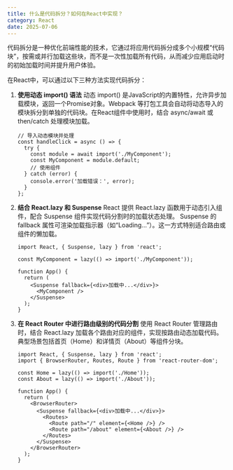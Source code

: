 ```yaml
---
title: 什么是代码拆分？如何在React中实现？
category: React
date: 2025-07-06
---
```

代码拆分是一种优化前端性能的技术，它通过将应用代码拆分成多个小规模“代码块”，按需或并行加载这些块，而不是一次性加载所有代码，从而减少应用启动时的初始加载时间并提升用户体验。

在React中，可以通过以下三种方法实现代码拆分：

1. **使用动态 import() 语法** 
   动态 import() 是JavaScript的内置特性，允许异步加载模块，返回一个Promise对象。Webpack 等打包工具会自动将动态导入的模块拆分到单独的代码块。在React组件中使用时，结合 async/await 或 then/catch 处理模块加载。
   ```
   // 导入动态模块并处理
   const handleClick = async () => {
     try {
       const module = await import('./MyComponent');
       const MyComponent = module.default;
       // 使用组件
     } catch (error) {
       console.error('加载错误：', error);
     }
   };
   ```

2. **结合 React.lazy 和 Suspense** 
   React 提供 React.lazy 函数用于动态引入组件，配合 Suspense 组件实现代码分割时的加载状态处理。 Suspense 的 fallback 属性可渲染加载指示器（如“Loading...”）。这一方式特别适合路由或组件的懒加载。
   ```
   import React, { Suspense, lazy } from 'react';

   const MyComponent = lazy(() => import('./MyComponent'));

   function App() {
     return (
       <Suspense fallback={<div>加载中...</div>}>
         <MyComponent />
       </Suspense>
     );
   }
   ```

3. **在 React Router 中进行路由级别的代码分割** 
   使用 React Router 管理路由时，结合 React.lazy 加载各个路由对应的组件，实现按路由动态加载代码。典型场景包括首页（Home）和详情页（About）等组件分块。
   ```
   import React, { Suspense, lazy } from 'react';
   import { BrowserRouter, Routes, Route } from 'react-router-dom';

   const Home = lazy(() => import('./Home'));
   const About = lazy(() => import('./About'));

   function App() {
     return (
       <BrowserRouter>
         <Suspense fallback={<div>加载中...</div>}>
           <Routes>
             <Route path="/" element={<Home />} />
             <Route path="/about" element={<About />} />
           </Routes>
         </Suspense>
       </BrowserRouter>
     );
   }
   ```
